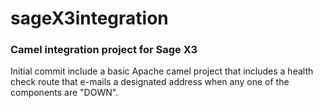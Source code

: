 # sageX3integration
### Camel integration project for Sage X3   


Initial commit include a basic Apache camel project that includes a health check route that e-mails a designated address when
any one of the components are "DOWN".



